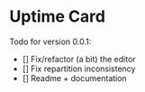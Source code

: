# Uptime Card

Todo for version 0.0.1:

- [] Fix/refactor (a bit) the editor
- [] Fix repartition inconsistency
- [] Readme + documentation
